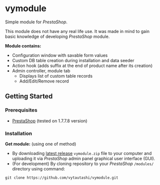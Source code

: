 # vymodule
Simple module for *PrestaShop*.

This module does not have any real life use. It was made in mind to gain basic knowledge of developing *PrestaShop* module.

**Module contains:**
- Configuration window with savable form values
- Custom DB table creation during installation and data seeder
- Action hook (adds suffix at the end of product name after its creation)
- Admin controller, module tab
  - Displays list of custom table records
  - Add/Edit/Remove record

## Getting Started

### Prerequisites
- [PrestaShop](https://github.com/PrestaShop/PrestaShop/releases) (tested on 1.7.7.8 version)

### Installation
**Get module:** (using one of method)
- By downloading [latest release](../../releases/latest/) `vymodule.zip` file to your computer and uploading it via *PrestaShop* admin panel graphical user interface (GUI).
- (For development) By cloning repository to your *PrestaShop* `/modules/` directory using command:
```
git clone https://github.com/vytautashi/vymodule.git
```